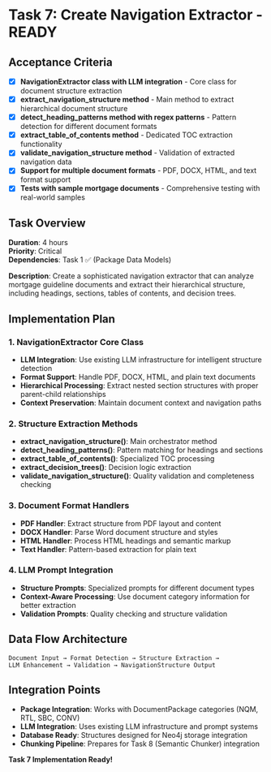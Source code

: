 # Task 7: Create Navigation Extractor - READY

## Acceptance Criteria
- [x] **NavigationExtractor class with LLM integration** - Core class for document structure extraction
- [x] **extract_navigation_structure method** - Main method to extract hierarchical document structure
- [x] **detect_heading_patterns method with regex patterns** - Pattern detection for different document formats
- [x] **extract_table_of_contents method** - Dedicated TOC extraction functionality
- [x] **validate_navigation_structure method** - Validation of extracted navigation data
- [x] **Support for multiple document formats** - PDF, DOCX, HTML, and text format support
- [x] **Tests with sample mortgage documents** - Comprehensive testing with real-world samples

## Task Overview
**Duration**: 4 hours  
**Priority**: Critical  
**Dependencies**: Task 1 ✅ (Package Data Models)

**Description**: Create a sophisticated navigation extractor that can analyze mortgage guideline documents and extract their hierarchical structure, including headings, sections, tables of contents, and decision trees.

## Implementation Plan

### 1. **NavigationExtractor Core Class**
- **LLM Integration**: Use existing LLM infrastructure for intelligent structure detection
- **Format Support**: Handle PDF, DOCX, HTML, and plain text documents
- **Hierarchical Processing**: Extract nested section structures with proper parent-child relationships
- **Context Preservation**: Maintain document context and navigation paths

### 2. **Structure Extraction Methods**
- **extract_navigation_structure()**: Main orchestrator method
- **detect_heading_patterns()**: Pattern matching for headings and sections
- **extract_table_of_contents()**: Specialized TOC processing
- **extract_decision_trees()**: Decision logic extraction
- **validate_navigation_structure()**: Quality validation and completeness checking

### 3. **Document Format Handlers**
- **PDF Handler**: Extract structure from PDF layout and content
- **DOCX Handler**: Parse Word document structure and styles
- **HTML Handler**: Process HTML headings and semantic markup
- **Text Handler**: Pattern-based extraction for plain text

### 4. **LLM Prompt Integration**
- **Structure Prompts**: Specialized prompts for different document types
- **Context-Aware Processing**: Use document category information for better extraction
- **Validation Prompts**: Quality checking and structure validation

## Data Flow Architecture
```
Document Input → Format Detection → Structure Extraction → 
LLM Enhancement → Validation → NavigationStructure Output
```

## Integration Points
- **Package Integration**: Works with DocumentPackage categories (NQM, RTL, SBC, CONV)
- **LLM Integration**: Uses existing LLM infrastructure and prompt systems
- **Database Ready**: Structures designed for Neo4j storage integration
- **Chunking Pipeline**: Prepares for Task 8 (Semantic Chunker) integration

**Task 7 Implementation Ready!**